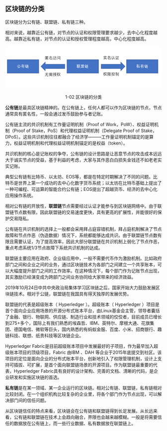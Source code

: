 ## 区块链的分类

区块链分为公有链、联盟链、私有链三种。

相对来说，越靠近公有链，对节点的认证和权限管理要求越少，去中心化程度越高。越靠近私有链，对节点的认证和授权管理程度越高，中心化程度越高。

<div align=center>


![大话区块链](./pic/types_of_blockchain.png "区块链的分类") 

1-02 区块链的分类
</div>

**公有链**是最具区块链精神的。在公有链上，任何人都可以作为区块链的节点，节点通常具有匿名性，一般会通过发币鼓励参与者记账。

公有链主流的共识机制有工作量证明机制（Proof of Work，PoW）、权益证明机制（Proof of Stake，PoS）和代理权益证明机制（Delegate Proof of Stake，DPoS）。这些共识机制往往都融合了经济学———工作量证明机制锚定的是算力，权益证明机制和代理权益证明机制锚定的是权益（token）。

共识机制的核心是记账权的争夺，公有链的设计思路是让恶意节点的攻击成本远远大于诚实节点的受益，基于利益的考虑，大家与其作恶白白损失金钱还不如老老实实记账。

典型公有链有比特币、以太坊、EOS等，都是在特定时期解决了不同的问题。比特币是世界上第一个成功的去中心化数字货币系统；以太坊在比特币基础上提出了一种可编程、可运算的智能合约公有链；EOS提出了超越货币、经济的去中心化应用操作系统。

相对公有链的开放性，**联盟链**节点需要经过认证才能参与到区块链网络中。由于联盟链节点数有限，因此联盟链的交易速度更快，具有更高的扩展性，并能很好的保护交易隐私。

公有链在共识机制的选择上一般都会采用拜占庭容错机制，拜占庭机制解决了节点故障和节点作恶（伪造数据）情况下，系统都能够达成共识。由于联盟链节点数有限且需要认证，为了提高效率，因此大部分联盟链在共识机制上弱化了节点作恶，重点考虑系统1/3节点故障下系统共识机制的达成。

联盟链主要应用在政府、企业级应用中，一般不需要代币作为激励机制。比如政府部门之间和企业之间的业务，通过区块链技术为各部门之间建立一个共享账本，可以大幅度提升部门之间的工作效率。在这种情况下，每个部门作为记账节点出现，其实激励已经演变成为跨部门之间业务协同给大家带来的经济效益。

2019年10月24日中共中央政治局集体学习区块链之后，国家开始大力鼓励发展区块链技术。相对于公链，联盟链在我国具有得天独厚的发展优势。  

联盟链的代表是超级账本（ Hyperledger ）。超级账本（ Hyperledger ）项目是首个面向企业应用场景的开源分布式账本平台，由Linux基金会主管，领导者囊括了金融、银行、物联网、供应链、制造行业和技术领域的佼佼者，目前成员已增长到275+多个，国际上有我们熟悉的埃森哲、IBM、英特尔、摩根大通、花旗集团、德国电信、微软等巨头，国内熟悉的有蚂蚁金服、百度、小米、招商银行、趣链科技、联想、纸贵科技等区块链企业。  

Hyperledger Fabric是目前超级账本项目中发展最好的子项目，作为最早加入超级账本项目的顶级项目，Fabric 由IBM 、DAH 等企业于2015年底提交到社区。该项目的定位是面向企业的分布式账本平台，创新地引入了权限管理机制，设计上支持可插拔、可扩展，是首个面向联盟链场景的开源项目。作为联盟链最重要的代表，Hyperledger Fabric具有良好的设计架构、完善的文档、清晰的代码，是企业研发和实施区块链的首选。  

**私有链**是在某一领域、某一企业运行的区块链。相对公有链、联盟链，私有链相对比较封闭。在一个组织机构比较复杂的企业里，将各个部门作为节点出现，可以解决部门间的信任问题。

从区块链信任的特点来看，区块链会在公有链和联盟链得到长足发展。从长远来看，公有链和联盟链在技术上会趋向融合，界限也会越来越模糊。一般是将需要信任的数据放在公有链上，而一些行业数据、私有数据放在联盟链上。
